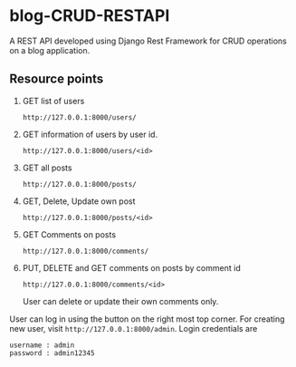 # blog-CRUD-RESTAPI
A REST API developed using Django Rest Framework for CRUD operations on a blog application.

## Resource points

1. GET list of users
   ```
   http://127.0.0.1:8000/users/
   ```
2. GET information of users by user id.
   ```
   http://127.0.0.1:8000/users/<id>
   ```
3. GET all posts
   ```
   http://127.0.0.1:8000/posts/
   ```
4. GET, Delete, Update own post
   ```
   http://127.0.0.1:8000/posts/<id>
   ```
5. GET Comments on posts
   ```
   http://127.0.0.1:8000/comments/
   ```
6. PUT, DELETE and GET comments on posts by comment id
   ```
   http://127.0.0.1:8000/comments/<id>
   ```
   User can delete or update their own comments only.
   
User can log in using the button on the right most top corner.
For creating new user, visit ``` http://127.0.0.1:8000/admin ```. 
Login credentials are 
```
username : admin
password : admin12345
```
